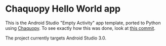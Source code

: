 # Chaquopy Hello World app

This is the Android Studio "Empty Activity" app template, ported to Python using
[Chaquopy](https://chaquo.com/chaquopy/). To see exactly how this was done, look at [this
commit](https://github.com/chaquo/chaquopy-hello/commit/8b3eb793bab933e64d35cc546ddbbb9f0f3c91a0).

The project currently targets Android Studio 3.0.
